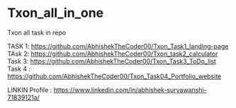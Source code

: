 # Txon_all_in_one
Txon all task in repo

TASK 1: https://github.com/AbhishekTheCoder00/Txon_Task1_landing-page
TAsk 2: https://github.com/AbhishekTheCoder00/Txon_task2_calculator
Task 3: https://github.com/AbhishekTheCoder00/Txon_Task3_ToDo_list
Task 4 : https://github.com/AbhishekTheCoder00/Txon_Task04_Portfolio_website


LINKIN Profile : https://www.linkedin.com/in/abhishek-suryawanshi-71839121a/
